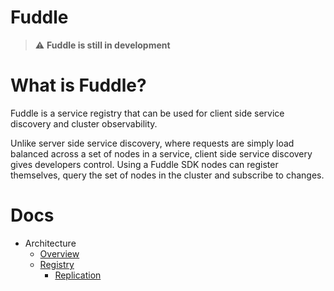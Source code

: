 # Fuddle
> :warning: **Fuddle is still in development**

# What is Fuddle?
Fuddle is a service registry that can be used for client side service discovery
and cluster observability.

Unlike server side service discovery, where requests are simply load balanced
across a set of nodes in a service, client side service discovery gives
developers control. Using a Fuddle SDK nodes can register themselves, query the
set of nodes in the cluster and subscribe to changes.

# Docs
* Architecture
	* [Overview](./docs/architecture/overview.md)
	* [Registry](./docs/architecture/registry/registry.md)
		* [Replication](./docs/architecture/registry/replication.md)
